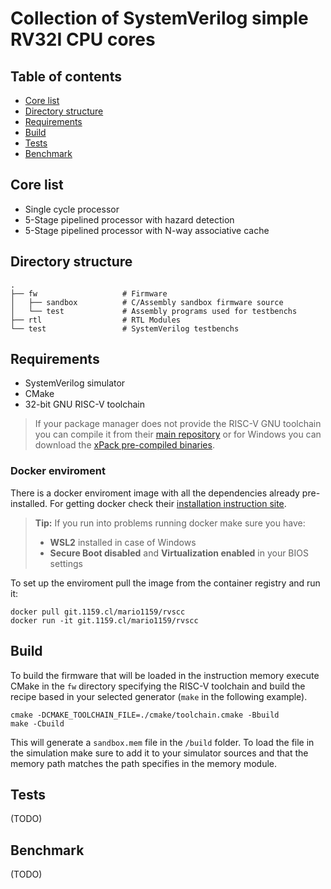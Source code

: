 # Collection of SystemVerilog simple RV32I CPU cores

## Table of contents
- [Core list](#core-list)
- [Directory structure](#directory-structure)
- [Requirements](#requirements)
- [Build](#build)
- [Tests](#tests)
- [Benchmark](#benchmark)

## Core list
- Single cycle processor
- 5-Stage pipelined processor with hazard detection
- 5-Stage pipelined processor with N-way associative cache

## Directory structure
    .
    ├── fw                   # Firmware
    │   ├── sandbox          # C/Assembly sandbox firmware source
    │   └── test             # Assembly programs used for testbenchs
    ├── rtl                  # RTL Modules
    └── test                 # SystemVerilog testbenchs

## Requirements
- SystemVerilog simulator
- CMake
- 32-bit GNU RISC-V toolchain

> If your package manager does not provide the RISC-V GNU toolchain you can compile it from their [main repository](https://github.com/riscv-collab/riscv-gnu-toolchain) or for Windows you can download the [xPack pre-compiled binaries](https://github.com/xpack-dev-tools/riscv-none-elf-gcc-xpack/releases).

### Docker enviroment

There is a docker enviroment image with all the dependencies already pre-installed.
For getting docker check their [installation instruction site](https://docs.docker.com/get-docker/).
> **Tip:** If you run into problems running docker make sure you have:
> - **WSL2** installed in case of Windows
> - **Secure Boot disabled** and **Virtualization enabled** in your BIOS settings

To set up the enviroment pull the image from the container registry and run it:
```
docker pull git.1159.cl/mario1159/rvscc
docker run -it git.1159.cl/mario1159/rvscc
```

## Build
To build the firmware that will be loaded in the instruction memory execute CMake in the `fw` directory specifying the RISC-V toolchain and build the recipe based in your selected generator (`make` in the following example).
```
cmake -DCMAKE_TOOLCHAIN_FILE=./cmake/toolchain.cmake -Bbuild
make -Cbuild
```
This will generate a `sandbox.mem` file in the `/build` folder. To load the file in the simulation make sure to add it to your simulator sources and that the memory path matches the path specifies in the memory module.
## Tests
(TODO)
## Benchmark
(TODO)
